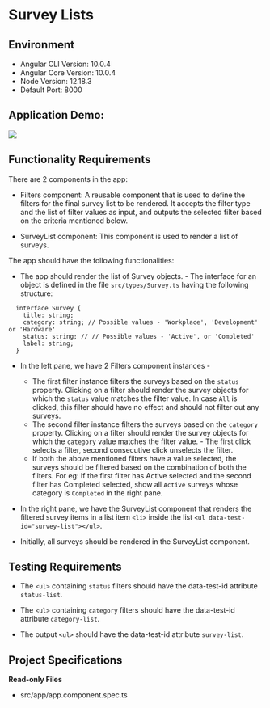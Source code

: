 # Survey Lists

## Environment 

- Angular CLI Version: 10.0.4
- Angular Core Version: 10.0.4
- Node Version: 12.18.3
- Default Port: 8000

## Application Demo:

![](https://hrcdn.net/s3_pub/istreet-assets/mCXTOy7HP5xco-3X1m5UFA/survey-list.gif)

## Functionality Requirements

There are 2 components in the app:

- Filters component: A reusable component that is used to define the filters for the final survey list to be rendered. It accepts the filter type and the list of filter values as input, and outputs the selected filter based on the criteria mentioned below.

- SurveyList component: This component is used to render a list of surveys. 

The app should have the following functionalities:

- The app should render the list of Survey objects. - The interface for an object is defined in the file `src/types/Survey.ts` having the following structure:

```
  interface Survey {
    title: string;
    category: string; // Possible values - 'Workplace', 'Development' or 'Hardware'
    status: string; // // Possible values - 'Active', or 'Completed'
    label: string;
  }
```

- In the left pane, we have 2 Filters component instances -
  - The first filter instance filters the surveys based on the `status` property. Clicking on a filter should render the survey objects for which the `status` value matches the filter value. In case `All` is clicked, this filter should have no effect and should not filter out any surveys.
  - The second filter instance filters the surveys based on the `category` property. Clicking on a filter should render the survey objects for which the `category` value matches the filter value. - The first click selects a filter, second consecutive click unselects the filter.
  - If both the above mentioned filters have a value selected, the surveys should be filtered based on the combination of both the filters. For eg: If the first filter has Active selected and the second filter has Completed selected, show all `Active` surveys whose category is `Completed` in the right pane.

- In the right pane, we have the SurveyList component that renders the filtered survey items in a list item `<li>` inside the list `<ul data-test-id="survey-list"></ul>`.

- Initially, all surveys should be rendered in the SurveyList component.

## Testing Requirements

- The `<ul>` containing `status` filters should have the data-test-id attribute `status-list`.

- The `<ul>` containing `category` filters should have the data-test-id attribute `category-list`.

- The output `<ul>` should have the data-test-id attribute `survey-list`.

## Project Specifications

**Read-only Files**
- src/app/app.component.spec.ts